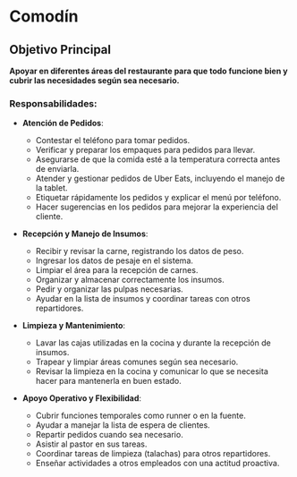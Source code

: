 # Comodín

## Objetivo Principal
**Apoyar en diferentes áreas del restaurante para que todo funcione bien y cubrir las necesidades según sea necesario.**

### Responsabilidades:

- **Atención de Pedidos**:
  - Contestar el teléfono para tomar pedidos.
  - Verificar y preparar los empaques para pedidos para llevar.
  - Asegurarse de que la comida esté a la temperatura correcta antes de enviarla.
  - Atender y gestionar pedidos de Uber Eats, incluyendo el manejo de la tablet.
  - Etiquetar rápidamente los pedidos y explicar el menú por teléfono.
  - Hacer sugerencias en los pedidos para mejorar la experiencia del cliente.

- **Recepción y Manejo de Insumos**:
  - Recibir y revisar la carne, registrando los datos de peso.
  - Ingresar los datos de pesaje en el sistema.
  - Limpiar el área para la recepción de carnes.
  - Organizar y almacenar correctamente los insumos.
  - Pedir y organizar las pulpas necesarias.
  - Ayudar en la lista de insumos y coordinar tareas con otros repartidores.

- **Limpieza y Mantenimiento**:
  - Lavar las cajas utilizadas en la cocina y durante la recepción de insumos.
  - Trapear y limpiar áreas comunes según sea necesario.
  - Revisar la limpieza en la cocina y comunicar lo que se necesita hacer para mantenerla en buen estado.

- **Apoyo Operativo y Flexibilidad**:
  - Cubrir funciones temporales como runner o en la fuente.
  - Ayudar a manejar la lista de espera de clientes.
  - Repartir pedidos cuando sea necesario.
  - Asistir al pastor en sus tareas.
  - Coordinar tareas de limpieza (talachas) para otros repartidores.
  - Enseñar actividades a otros empleados con una actitud proactiva.
